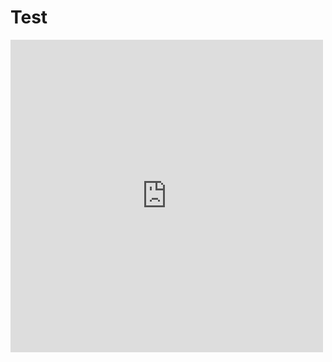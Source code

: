 # Test


<iframe src="https://h5p.org/h5p/embed/267089" width="500" height="500" frameborder="0" allowfullscreen="allowfullscreen" allow="geolocation *; microphone *; camera *; midi *; encrypted-media *" title="[DialogCards] train irregular verbs (german &gt; english)"></iframe><script src="https://h5p.org/sites/all/modules/h5p/library/js/h5p-resizer.js" charset="UTF-8"></script>
